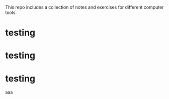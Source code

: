 This repo includes a collection of notes and exercises for different computer tools. 
# testing
# testing
# testing
aaa
